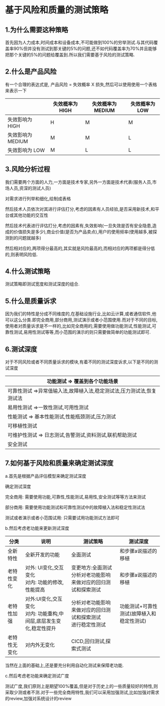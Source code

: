 # 基于风险和质量的测试策略

## 1.为什么需要这种策略

首先因为人力成本,时间成本和设备成本,不可能做到100%的穷举测试.与其代码覆盖率90%但并没有测试到那关键的5%的问题,还不如代码覆盖率为70%并且能够把那个关键的5%的问题给覆盖到.所以我们需要基于风险的测试策略.

## 2.什么是产品风险

有一个合理的表达式是, 产品风险  = 失效概率 X 损失,然后可以使用使用一个表格来表示一下

|                   | 失效概率为 HIGH | 失效概率为 MEDIUM | 失效概率为 LOW |
| ----------------- | --------------- | ----------------- | -------------- |
| 失效影响为 HIGH   | H               | M                 | M              |
| 失效影响为 MEDIUM | M               | M                 | L              |
| 失效影响为 LOW    | M               | L                 | L              |

## 3.风险分析过程

我们需要两个方面的人力,一方面是技术专家,另外一方面是技术代表(服务人员,市场人员,资深的测试人员)

对需求进行列举和细化,绘制成表格

然后技术人员依次对其进行评估打分,考虑的因素有人员经验,是否采用新技术,和平台或其他功能的交互性

然后技术代表进行评估打分,考虑的因素有,失效影响(一旦失效是否有安全隐患,造成的价值损失是多少),商业价值(是否为产品卖点),用户的使用频率(使用越多,被探测到的问题就越多)

然后相对应的,两项得分最高的,其实就是风险最高的,而相对应的两项都是得分低的,则表明风险低.

## 4.什么测试策略

测试策略即测试宽度和测试深度的组合.

## 5.什么是质量诉求

因为我们的特性是分成不同维度的,在基础设施行业,比如云计算,或者通信软件,他可以这么分类.即完全商用,部分商用,测试演示或者小范围使用.而对于不同的目标,使用者对质量诉求是不一样的,比如完全商用的,需要使用做功能测试,性能测试,可靠性测试,易用性测试等等,而小范围的演示的则只需要做简单的功能测试即可.

## 6.测试深度

对于不同风险或者不同质量诉求的模块,有着不同的测试深度诉求,以下是不同的测试深度

| 功能测试  => 覆盖到各个功能场景                              |
| ------------------------------------------------------------ |
| 可靠性测试  =>异常值输入法,故障植入法,稳定测试法,压力测试法,恢复测试法 |
| 易用性测试 =>一致性测试,可用性测试                           |
| 性能测试  => 基本性能测试,性能瓶颈测试,压力测试              |
| 可移植性测试                                                 |
| 可维护性测试 => 日志测试,告警测试,资料测试,联机帮助测试      |
| 安全测试                                                     |

## 7.如何基于风险和质量来确定测试深度

a.首先是根据产品评估模型来确定测试深度

确定测试深度

完全商用:  需要使用功能,可靠性,性能测试,易用性,安全测试等等方法来测试

部分商用:  需要使用功能测试和可靠性测试中的故障植入法和稳定性测试法

测试或者演示或者小范围试用:  只需要试用功能测试方法即可

b.然后考虑老功能来更新测试深度

| 分类         | 说明                                                         | 测试策略                                                     | 测试深度                                  |
| ------------ | ------------------------------------------------------------ | ------------------------------------------------------------ | ----------------------------------------- |
| 全新特性     | 全新开发的功能                                               | 全面测试                                                     | 和步骤a说描述的移植                       |
| 老特性变化   | 对外: UI变化,交互变化<br />对内: 功能的修改,性能提高         | 变更地方:全面测试<br />分析对老功能影响来做对应的回归测试和探索测试 | 和步骤a说描述的移植                       |
| 老特性加强   | 对外:UI变化,交互变化<br />对内: 功能重构,中间层,底层发生变化,稳定性提升 | 分析对老功能影响来做对应的回归测试和探索测试<br />进行稳定性测试 | 功能测试+可靠性测试(故障植入和稳定性测试) |
| 老特性无变化 | 对内外无变化                                                 | CICD,回归测试,探索式测试                                     |                                           |

当然在上面的基础上,还是要充分利用自动化测试来保障老功能.

c.然后考虑老功能来确定测试广度

测试广度,我们原则上是期望100%覆盖,但是对于历史上的一些质量较好的特性,则采取少测或者不测.对于一些完全商用特性,我们可以采用加强测试,比如加强对需求的review,加强对系统设计的review












